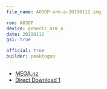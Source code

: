 ```yaml
---
file_name: AOSDP-arm-a-20190112.img

rom: AOSDP
device: generic_arm_a
date: 20190112
gsi: true

official: true
builder: peaktogoo
---
```

<!-- Insert downloads here: -->

* [MEGA.nz](https://mega.nz/#!zzpUzSrT!kU6lmhOa1BETxPNBoZ_0Mz77f9zriinY-zPVVOHJ6ag)
* [Direct Download 1](https://ams01.downloads.aosdp.com/gsi/ARM_A/20190112/)
